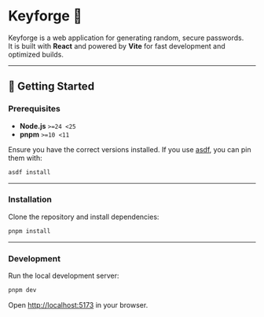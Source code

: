 # Keyforge 🔑

Keyforge is a web application for generating random, secure passwords.  
It is built with **React** and powered by **Vite** for fast development and optimized builds.

---

## 🚀 Getting Started

### Prerequisites

- **Node.js** `>=24 <25`
- **pnpm** `>=10 <11`

Ensure you have the correct versions installed. If you use [asdf](https://asdf-vm.com/), you can pin them with:

```bash
asdf install
```

---

### Installation

Clone the repository and install dependencies:

```bash
pnpm install
```

---

### Development

Run the local development server:

```bash
pnpm dev
```

Open [http://localhost:5173](http://localhost:5173) in your browser.
